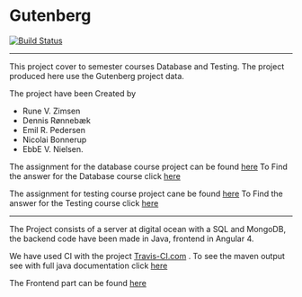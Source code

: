 # Gutenberg

[![Build Status](https://travis-ci.org/ERPedersen/Gutenberg.svg?branch=master)](https://travis-ci.org/ERPedersen/Gutenberg)

___________________________________________________________

This project cover to semester courses Database and Testing.
The project produced here use the Gutenberg project data.

The project have been Created by 
- Rune V. Zimsen
- Dennis Rønnebæk
- Emil R. Pedersen
- Nicolai Bonnerup 
- EbbE V. Nielsen.

The assignment for the database course project can be found [here](https://github.com/HelgeCPH/db_course_nosql/blob/master/lecture_notes/Project%20Description.ipynb)
To Find the answer for the Database course click [here]()

The assignment for testing course project cane be found [here](Semester%20project%20Testing.md)
To Find the answer for the Testing course click [here]()

____________________________________________________________

The Project consists of a server at digital ocean with a SQL and MongoDB, the backend code have been made in Java, frontend in Angular 4.

We have used CI with the project [Travis-CI.com](https://travis-ci.org/ERPedersen/Gutenberg) .
To see the maven output see with full java documentation click [here](https://erpedersen.github.io/Gutenberg/) 

The Frontend part can be found [here](https://github.com/ERPedersen/Gutenbergweb)

